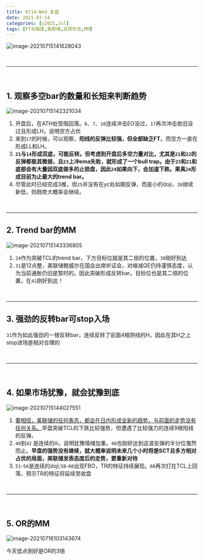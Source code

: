 ```yaml
---
title: 0714-Wed 复盘
date: 2021-07-14
categories: [y2021,Jul]
tags: [FT与强度,美联储,反转形态,MM]
---
```


![image-20210715141628043](https://cdn.jsdelivr.net/gh/shawnyeung/shawnyeung.github.io@master/assets/img/uPic/image-20210715141628043%20.png)

<br/>

---

<br/>

## 1. 观察多空bar的数量和长短来判断趋势

![image-20210715142321034](https://cdn.jsdelivr.net/gh/shawnyeung/shawnyeung.github.io@master/assets/img/uPic/image-20210715142321034%20.png)

1. 开盘后，在ATH处受阻回落。`6`、`7`、`10`连续冲击EO没过，`17`再次冲击依旧没过且形成LH，说明空方占优
2. 来到`17`的时候，可以观察，**阳线的反弹比较强，但全部缺乏FT**。而空方一直在形成LL和LH。
3. **`21`与`14`形成双底，可能反转。但考虑到开盘后多空力量对比，尤其是`21`和`22`的反弹都极其微弱，且`23`上冲ema失败，就形成了一个bull trap。由于`23`和`21`和底部会有大量因双底做多的止损盘，因此`24`如果向下，会加速下跌。果真`24`形成目前为止最大的trend bar。**
4. 尽管此时已经完成3推，但`25`并没有在yc处如期反弹，而是小的doji，`26`继续新低，则趋势大概率会继续。

<br/>

---

## 2. Trend bar的MM

![image-20210715143336805](https://cdn.jsdelivr.net/gh/shawnyeung/shawnyeung.github.io@master/assets/img/uPic/image-20210715143336805%20.png)

1. `24`作为突破TCL的trend bar，下方目标位就是其二倍的位置，`30`刚好到达
2. `31`是12点整，美联储鲍威尔在国会出席听证会，对缩减QE仍持谨慎态度，认为当前通胀仍旧是暂时的。因此突破形成反转bar。目标位也是其二倍的位置，在`41`刚好到达！

<br/>

---

## 3. 强劲的反转bar可stop入场

`31`作为如此强劲的一根反转bar，连续反转了前面4根阴线的H，因此在其H之上stop进场是相对合理的

<br/>

---

<br/>

## 4. 如果市场犹豫，就会犹豫到底



![image-20210715144027551](https://cdn.jsdelivr.net/gh/shawnyeung/shawnyeung.github.io@master/assets/img/uPic/image-20210715144027551%20.png)

1. <u>要相信，美联储的任何表态，都会在日内形成全新的趋势，与前面的走势没有任何关系。</u>早盘突破TCL的下跌比较强势，但遭遇了比较强力的连续9根阳线的反弹。
2. `40`到`42` 是连续的iii，说明犹豫情绪加重。`48`也刚好达到这波反弹的半分位戛然而止。**早盘的强势没有继续，就大概率说明未来几个小时将是SCT且多方相对占优的局面，美联储发表态度后的走势，要重新对待**
3. `51`-`56`是连续的doji;`58`-`60`出现FBO，TR的特征持续展现。`68`再次打在TCL上回落，预示TR的特征将延续至收盘

<br/>

---

<br/>

## 5. OR的MM

![image-20210716103143674](https://cdn.jsdelivr.net/gh/shawnyeung/shawnyeung.github.io@master/assets/img/uPic/image-20210716103143674%20.png)

今天低点刚好是OR的3倍
